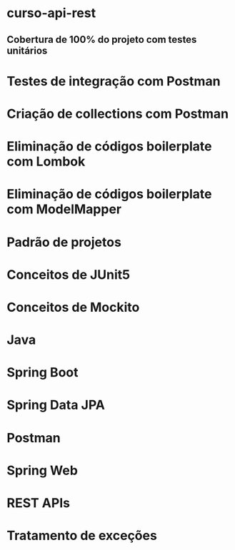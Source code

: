 # curso-api-rest
## Cobertura de 100% do projeto com testes unitários
# Testes de integração com Postman
# Criação de collections com Postman
# Eliminação de códigos boilerplate com Lombok
# Eliminação de códigos boilerplate com ModelMapper
# Padrão de projetos
# Conceitos de JUnit5
# Conceitos de Mockito
# Java 
# Spring Boot
# Spring Data JPA
# Postman
# Spring Web
# REST APIs
# Tratamento de exceções

